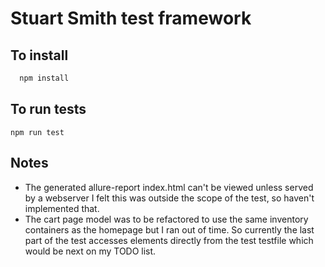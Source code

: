 # Stuart Smith test framework 


## To install
```diff
  npm install
 ```

## To run tests
```
npm run test
```
## Notes
- The generated allure-report index.html can't be viewed unless served by a webserver
	I felt this was outside the scope of the test, so haven't implemented that.
- The cart page model was to be refactored to use the same inventory containers as the homepage but I ran out of time. So currently the last part of the test accesses elements directly from the test testfile which would be next on my TODO list.
